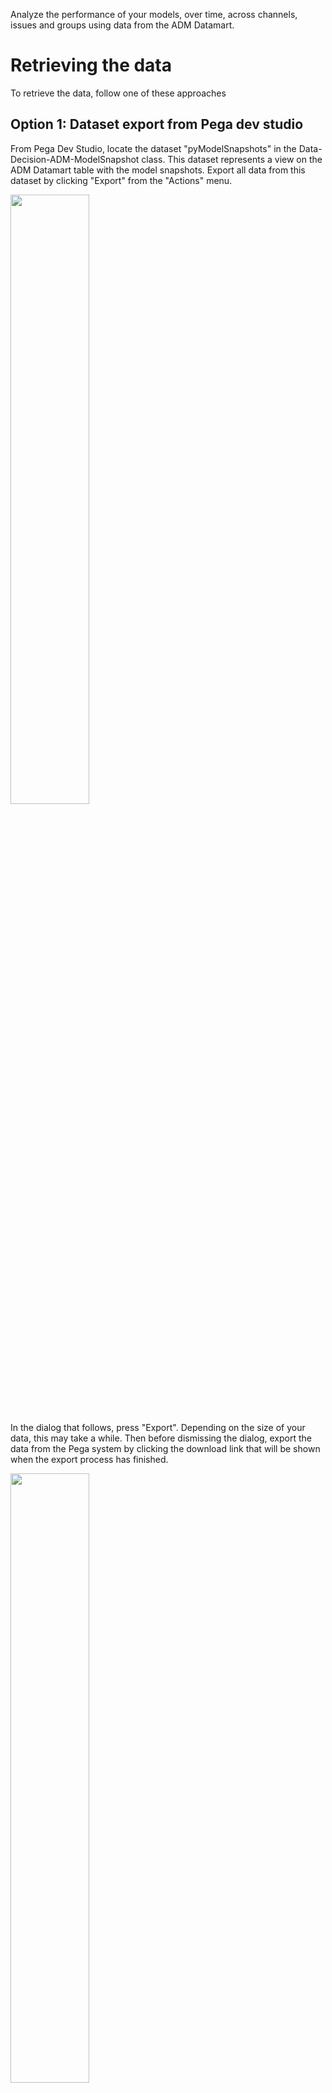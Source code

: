 Analyze the performance of your models, over time, across channels, issues and groups using data from the ADM Datamart.

# Retrieving the data

To retrieve the data, follow one of these approaches

## Option 1: Dataset export from Pega dev studio

From Pega Dev Studio, locate the dataset "pyModelSnapshots" in the Data-Decision-ADM-ModelSnapshot class. This dataset represents a view on the ADM Datamart table with the model snapshots. Export all data from this dataset by clicking "Export" from the "Actions" menu.

<img src="/pegasystems/cdh-datascientist-tools/blob/master/images/pega_export_adm_models.png" width="50%">

In the dialog that follows, press "Export". Depending on the size of your data, this may take a while. Then before dismissing the dialog, export the data from the Pega system by clicking the download link that will be shown when the export process has finished.

<img src="/pegasystems/cdh-datascientist-tools/blob/master/images/pega_export_dialog.png" width="50%">

The data will be stored in the download location of your browser in the standard Pega dataset export format: zipped, multi-line JSON. You can unzip and load this manually, but we have some utilities in `cdhtools` that make this easier for you.

Repeat the steps for the predictor data, which is stored in a separate table. You typically want both tables, although this is not mandatory. Many of the standard plot functions will require both to be present.

|Data|Class|Dataset|Table|
|---|---|---|---|
|Model Snapshots|Data-Decision-ADM-ModelSnapshot|pyModelSnapshots|PR_DATA_DM_ADMMART_MDL_FACT|
|Predictor Snapshots|Data-Decision-ADM-PredictorBinningSnapshot|pyADMPredictorSnapshots|PR_DATA_DM_ADMMART_PRED|

See (https://docs.pega.com/decision-management-reference-materials/database-tables-monitoring-models) for more information.

### R

In the `cdhtools` library, use the [ADMDatamart](https://pegasystems.github.io/cdh-datascientist-tools/R/reference/ADMDatamart.html) function to load the ADM Datamart data. This function reads data, drops Pega-internal fields, standardizes the field names and performs other cleanup activities. In addition to dataset exports it can also read CSV, parquet and many other formats.

There also is a generic method to read any dataset (and which will not perform any of these cleanup activities): [readDSExport](https://pegasystems.github.io/cdh-datascientist-tools/R/reference/readDSExport.html).

In both functions you can omit the timestamp of the Pega file and it will always take the latest version of the file in the specified location. This is very convenient when you do multiple exports from Pega, so it always takes the latest export.

```r
library(cdhtools)
dm <- ADMDatamart(folder = "~/Downloads")
```

### Python

For Python use the files from the GitHub repository directly. Use the `ADMDatamart` class to read the data. The first argument to the `ADMDatamart` class is the directory for the files, if their names have not been changed (i.e. correspond to the default filenames), it should be read automatically.

```python
from cdhtools import ADMDatamart
dm = ADMDatamart("~/Downloads")
```

## Option 2: Export only selected models from Pega

This is like the first option, however now instead of including the full model / predictor tables you only select the models and predictors that you are interested in.

1. Create a dataflow on **Data-Decision-ADM-ModelSnapshot**
2. Source the dataflow with the **pyModelSnapshots** dataset
3. Insert a Filter shape after the source dataset to filter on the models of interest. If you filter by rule that would be a condition on **.pyConfigurationName**.
4. Create a Cassandra dataset as the destination. The keys the system shows when saving it (model ID, snapshot time, application) are fine.

<img src="/pegasystems/cdh-datascientist-tools/blob/master/images/DataFlowExportSelectedModels.png" width="100%">

That's it for the model data. Run this dataflow and export the destination dataset, then follow the steps from option 1 to load them in your R or Python environment.

For the predictor data you can follow the exact same pattern. However that would require you to know the ModelID's, so it is preferable to piggy-back on the model data you exported and let the system figure out which ModelID's to use.

1. Create a dataflow on **Data-Decision-ADM-PredictorBinningSnapshot**
2. Source the predictor flow with the **pyADMPredictorSnapshots** dataset
3. Instead of a filter like in the previous one, first add a Compose shape
4. Go back to your model data flow and make the destination abstract. Then use this in the Compose. The condition is equal **pyModelID**, use a new property to hold the model data (single page property of class **Data-Decision-ADM-ModelSnapshot**).
5. Add a filter to filter out any predictor data that does not match
6. Destination is a custom Cassandra dataset like before

<img src="/pegasystems/cdh-datascientist-tools/blob/master/images/DataFlowExportSelectedPredictors.png" width="100%">

Run this dataflow and export the destination dataset, then follow the steps from option 1 to load them in your R or Python environment.

### R

```r
library(cdhtools)
dm <- ADMDatamart("Data-Decision-ADM-ModelSnapshot_MyModelSnapshots", 
                  "Data-Decision-ADM-PredictorBinningSnapshot_MyPredictorSnapshots",
                  folder = "~/Downloads")
```

### Python

```python
from cdhtools import ADMDatamart
dm = ADMDatamart(model_filename = "Data-Decision-ADM-ModelSnapshot_MyModelSnapshots", 
                 predictor_filename = "Data-Decision-ADM-PredictorBinningSnapshot_MyPredictorSnapshots",
                 path = "~/Downloads")
```

## Option 3: Manual table export from database

The table with the model snapshots is `PR_DATA_DM_DATAMART_MDL_FACT`. You can export this using your favourite database tool. Optionally leave out Pega internal fields (starting with pz/px) and the (large) raw model data field (pymodeldata). 

<img src="/pegasystems/cdh-datascientist-tools/blob/master/images/pega_db_models.png" width="50%">

When exporting as a CSV be careful:
* Include a header with the names
* Make sure the column separator does not interfere with characters in the fields - a comma is not safe, the pipe character | is often a better choice
* If possible use double quotes around symbolic values
* If possible use an unambigous standard format for the date/time fields (pySnapshotTime)

Then read the resulting file into R or Python and go from there. Reading CSV's with embedded comma's can be challenging. The R ADMDatamart function has options for preprocessing where clean-up actions can be specified. If that does not provide enough flexibility read the data first, then pass it in as data objects into the ADMDatamart class/function.

### R

```r
dm <- ADMDatamart("models.csv", "preds.csv", folder="adm")

# Using pre-processing to change quotes can be done using the "cleanup" hooks
# in this case, the pyname field in the CSV ended up having two double quotes like this:
#    {""pyName"":""RideTheWave"",""pyTreatment"":""T63562""}
# so we use the cleanup hook to first change this to:
#    {"pyName":"RideTheWave","pyTreatment":"T63562"}
dm <- ADMDatamart("models.csv", "preds.csv", folder="adm",
                  cleanupHookModelData = function(mdls) { 
                     mdls[, pyname := gsub(pattern = '""', replacement = '"', pyname, ignore.case = T)]
                     return(mdls) } )

# Another example, where the CSV generator used single quotes where double quotes were expected:
#    {'pyName':'RideTheWave','pyTreatment':'T63562'}
# so we use the cleanup hook to change to double quotes:
#    {"pyName":"RideTheWave","pyTreatment":"T63562"}
dm <- ADMDatamart("models.csv", "preds.csv", folder="adm",
                  cleanupHookModelData = function(mdls) { 
                     mdls[, pyname := gsub(pattern = '""', replacement = '"', pyname, ignore.case = T)]
                     return(mdls) } )
```

### Python

```python
dm = ADMDatamart(model_filename = "models.csv", predictor_filename = "preds.csv", path="adm")
```

# Visualisation of the Datamart

Now the data is retrieved, it is easy to create plots and perform all sorts of analyses. The library provides several standard plots (see plot* functions in the [help](https://pegasystems.github.io/cdh-datascientist-tools/R/reference/index.html)), although it is easy enough to construct your own (see source of the plot functions in the repository).

## R

```r
plotPerformanceSuccessRateBubbleChart(dm)
```

## Python

```python
dm.plotPerformanceSuccesRateBubbleChart()
```

<img src="/pegasystems/cdh-datascientist-tools/blob/master/images/datamartplot1.png" width="50%">
